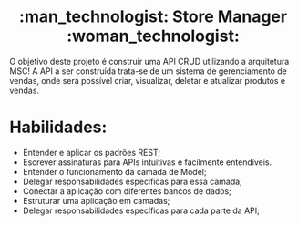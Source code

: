 <h1 align="center"> :man_technologist: Store Manager :woman_technologist: </h1>

O objetivo deste projeto é construir uma API CRUD utilizando a arquitetura MSC!
A API a ser construída trata-se de um sistema de gerenciamento de vendas, onde será possível criar, visualizar, deletar e atualizar produtos e vendas.

# Habilidades:

- Entender e aplicar os padrões REST;
- Escrever assinaturas para APIs intuitivas e facilmente entendíveis.
- Entender o funcionamento da camada de Model;
- Delegar responsabilidades específicas para essa camada;
- Conectar a aplicação com diferentes bancos de dados;
- Estruturar uma aplicação em camadas;
- Delegar responsabilidades específicas para cada parte da API;